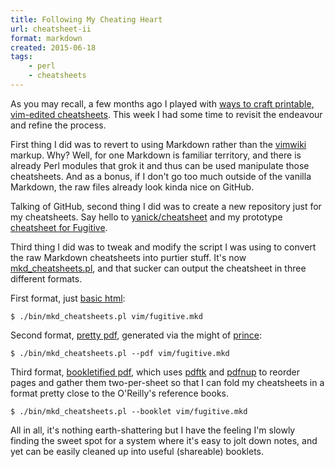 ```yaml
---
title: Following My Cheating Heart
url: cheatsheet-ii
format: markdown
created: 2015-06-18
tags:
    - perl
    - cheatsheets
---
```


As you may recall, a few months ago I played with [ways to craft printable, 
vim-edited cheatsheets][previous]. This week I had some time to revisit the endeavour
and refine the process.

First thing I did was to revert to using Markdown rather than the
[vimwiki][vimwiki] markup. Why? Well, for one Markdown is familiar territory,
and there is already Perl modules that grok it and thus can be used
manipulate those cheatsheets. And as a bonus, if I don't go too much outside
of the vanilla Markdown, the raw files already look kinda nice on GitHub.

Talking of GitHub, second thing I did was to create a new repository just for
my cheatsheets. Say hello to [yanick/cheatsheet](gh:yanick/cheatsheets) and
my prototype [cheatsheet for
Fugitive](https://github.com/yanick/cheatsheets/blob/master/vim/fugitive.mkd).

Third thing I did was to tweak and modify the script I was using to convert
the raw Markdown cheatsheets into purtier stuff. It's now
[mkd_cheatsheets.pl](https://github.com/yanick/cheatsheets/blob/master/bin/mkd_cheatsheet.pl),
and that sucker can output the cheatsheet in three different formats.

First format, just [basic html](__ENTRY_DIR__/fugitive.html):

    $ ./bin/mkd_cheatsheets.pl vim/fugitive.mkd

Second format, [pretty pdf](__ENTRY_DIR__/fugitive.pdf), generated via the might of
[prince](http://www.princexml.com/):


    $ ./bin/mkd_cheatsheets.pl --pdf vim/fugitive.mkd

Third format, [bookletified pdf](__ENTRY_DIR__/booklet.pdf), which uses 
[pdftk](https://www.pdflabs.com/tools/pdftk-the-pdf-toolkit/) and
[pdfnup](http://linux.die.net/man/1/pdfnup) to reorder pages and gather them
two-per-sheet so that I can fold my cheatsheets in a format pretty close to
the O'Reilly's reference books.

    $ ./bin/mkd_cheatsheets.pl --booklet vim/fugitive.mkd


All in all, it's nothing earth-shattering but I have the feeling I'm slowly 
finding the sweet spot for a system where it's easy to jolt down notes, and 
yet can be easily cleaned up into useful (shareable) booklets.

[previous]: http://techblog.babyl.ca/entry/crafting-cheatsheets
[vimwiki]: https://github.com/vimwiki/vimwiki


